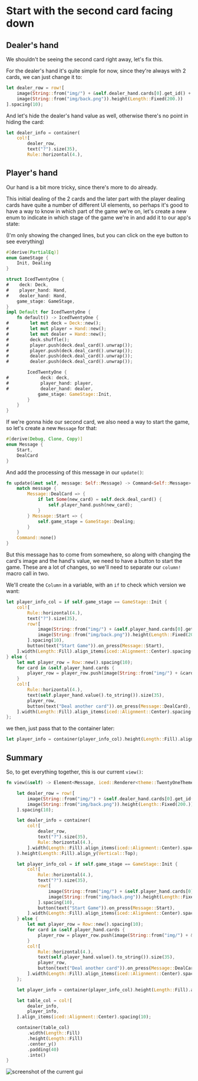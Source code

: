 # Start with the second card facing down

## Dealer's hand

We shouldn't be seeing the second card right away, let's fix this.

For the dealer's hand it's quite simple for now, since they're always with 2 cards, we can just change it to:

```rust
let dealer_row = row![
    image(String::from("img/") + &self.dealer_hand.cards[0].get_id() + ".png").height(Length::Fixed(200.)),
    image(String::from("img/back.png")).height(Length::Fixed(200.))
].spacing(10);
```

And let's hide the dealer's hand value as well, otherwise there's no point in hiding the card:
```rust
let dealer_info = container(
    col![
        dealer_row,
        text("?").size(35),
        Rule::horizontal(4.),
```

## Player's hand

Our hand is a bit more tricky, since there's more to do already.

This initial dealing of the 2 cards and the later part with the player dealing cards have quite a number of different UI elements, so perhaps it's good to have a way to know in which part of the game we're on, let's create a new enum to indicate in which stage of the game we're in and add it to our app's state:

(I'm only showing the changed lines, but you can click on the eye button to see everything)

```rust
#[derive(PartialEq)]
enum GameStage {
    Init, Dealing
}

struct IcedTwentyOne {
#    deck: Deck,
#    player_hand: Hand,
#    dealer_hand: Hand,
    game_stage: GameStage,
}
impl Default for IcedTwentyOne {
    fn default() -> IcedTwentyOne {
#        let mut deck = Deck::new();
#        let mut player = Hand::new();
#        let mut dealer = Hand::new();
#        deck.shuffle();
#        player.push(deck.deal_card().unwrap());
#        player.push(deck.deal_card().unwrap());
#        dealer.push(deck.deal_card().unwrap());
#        dealer.push(deck.deal_card().unwrap());

        IcedTwentyOne {
#            deck: deck,
#            player_hand: player,
#            dealer_hand: dealer,
            game_stage: GameStage::Init,
        }
    }
}
```

If we're gonna hide our second card, we also need a way to start the game, so let's create a new `Message` for that:

```rust
#[derive(Debug, Clone, Copy)]
enum Message {
    Start,
    DealCard
}
```

And add the processing of this message in our `update()`:
```rust
fn update(&mut self, message: Self::Message) -> Command<Self::Message> {
    match message {
        Message::DealCard => {
            if let Some(new_card) = self.deck.deal_card() {
                self.player_hand.push(new_card);
            }
        } Message::Start => {
            self.game_stage = GameStage::Dealing;
        }
    }
    Command::none()
}
```

But this message has to come from somewhere, so along with changing the card's image and the hand's value, we need to have a button to start the game. These are a lot of changes, so we'll need to separate our `column!` macro call in two.


We'll create the `Column` in a variable, with an `if` to check which version we want:

```rust
let player_info_col = if self.game_stage == GameStage::Init {
    col![
        Rule::horizontal(4.),
        text("?").size(35),
        row![
            image(String::from("img/") + &self.player_hand.cards[0].get_id() + ".png").height(Length::Fixed(200.)),
            image(String::from("img/back.png")).height(Length::Fixed(200.)),
        ].spacing(10),
        button(text("Start Game")).on_press(Message::Start),
    ].width(Length::Fill).align_items(iced::Alignment::Center).spacing(20)
} else {
    let mut player_row = Row::new().spacing(10);
    for card in &self.player_hand.cards {
        player_row = player_row.push(image(String::from("img/") + &card.get_id() + ".png").height(Length::Fixed(200.)));
    }
    col![
        Rule::horizontal(4.),
        text(self.player_hand.value().to_string()).size(35),
        player_row,
        button(text("Deal another card")).on_press(Message::DealCard),
    ].width(Length::Fill).align_items(iced::Alignment::Center).spacing(20)
};
```

we then, just pass that to the container later:
```rust
let player_info = container(player_info_col).height(Length::Fill).align_y(Vertical::Bottom);
```
## Summary

So, to get everything together, this is our current `view()`:
```rust
fn view(&self) -> Element<Message, iced::Renderer<theme::TwentyOneTheme>> {

    let dealer_row = row![
        image(String::from("img/") + &self.dealer_hand.cards[0].get_id() + ".png").height(Length::Fixed(200.)),
        image(String::from("img/back.png")).height(Length::Fixed(200.))
    ].spacing(10);

    let dealer_info = container(
        col![
            dealer_row,
            text("?").size(35),
            Rule::horizontal(4.),
        ].width(Length::Fill).align_items(iced::Alignment::Center).spacing(20)
    ).height(Length::Fill).align_y(Vertical::Top);

    let player_info_col = if self.game_stage == GameStage::Init {
        col![
            Rule::horizontal(4.),
            text("?").size(35),
            row![
                image(String::from("img/") + &self.player_hand.cards[0].get_id() + ".png").height(Length::Fixed(200.)),
                image(String::from("img/back.png")).height(Length::Fixed(200.)),
            ].spacing(10),
            button(text("Start Game")).on_press(Message::Start),
        ].width(Length::Fill).align_items(iced::Alignment::Center).spacing(20)
    } else {
        let mut player_row = Row::new().spacing(10);
        for card in &self.player_hand.cards {
            player_row = player_row.push(image(String::from("img/") + &card.get_id() + ".png").height(Length::Fixed(200.)));
        }
        col![
            Rule::horizontal(4.),
            text(self.player_hand.value().to_string()).size(35),
            player_row,
            button(text("Deal another card")).on_press(Message::DealCard),
        ].width(Length::Fill).align_items(iced::Alignment::Center).spacing(20)
    };

    let player_info = container(player_info_col).height(Length::Fill).align_y(Vertical::Bottom);

    let table_col = col![
        dealer_info,
        player_info,
    ].align_items(iced::Alignment::Center).spacing(10);

    container(table_col)
        .width(Length::Fill)
        .height(Length::Fill)
        .center_y()
        .padding(40)
        .into()
}
```

![screenshot of the current gui](/img/11face_down.jpg)
